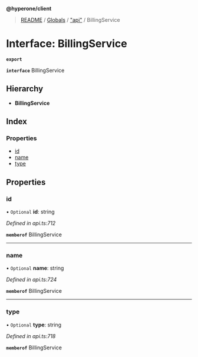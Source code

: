 **@hyperone/client**

> [README](../README.md) / [Globals](../globals.md) / ["api"](../modules/_api_.md) / BillingService

# Interface: BillingService

**`export`** 

**`interface`** BillingService

## Hierarchy

* **BillingService**

## Index

### Properties

* [id](_api_.billingservice.md#id)
* [name](_api_.billingservice.md#name)
* [type](_api_.billingservice.md#type)

## Properties

### id

• `Optional` **id**: string

*Defined in api.ts:712*

**`memberof`** BillingService

___

### name

• `Optional` **name**: string

*Defined in api.ts:724*

**`memberof`** BillingService

___

### type

• `Optional` **type**: string

*Defined in api.ts:718*

**`memberof`** BillingService
